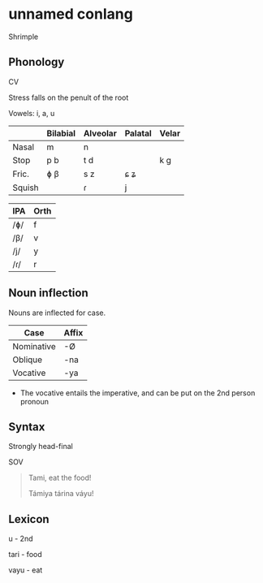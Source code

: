 # unnamed conlang

Shrimple

## Phonology

CV

Stress falls on the penult of the root

Vowels: i, a, u

|         | Bilabial | Alveolar | Palatal | Velar |
|---------|----------|----------|---------|-------|
| Nasal   | m        | n        |         |       |
| Stop    | p b      | t d      |         | k g   |
| Fric.   | ɸ β      | s z      | ɕ ʑ     |       |
| Squish  |          | ɾ        | j       |       |

| IPA | Orth |
|-----|------|
| /ɸ/ | f    |
| /β/ | v    |
| /j/ | y    |
| /ɾ/ | r    |

## Noun inflection

Nouns are inflected for case.

| Case       | Affix  |
|------------|--------|
| Nominative | -Ø     |
| Oblique    | -na    |
| Vocative   | -ya    |

* The vocative entails the imperative, and can be put on the 2nd person pronoun

## Syntax

Strongly head-final

SOV

>Tami, eat the food!
>
>Támiya tárina váyu!

## Lexicon

u - 2nd

tari - food

vayu - eat
